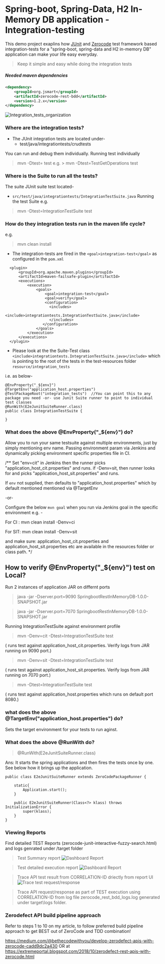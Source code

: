 # Spring-boot, Spring-Data, H2 In-Memory DB application - Integration-testing
This demo project exaplins how [JUnit](https://github.com/junit-team/junit4) and [Zerocode](https://github.com/authorjapps/zerocode) test framework based integration-tests for a "spring-boot, spring-data and H2 in-memory DB" application can make your life easy everyday.

> Keep it simple and easy while doing the integration tests

##### Needed maven dependencies
```xml
<dependency>
    <groupId>org.jsmart</groupId>
    <artifactId>zerocode-rest-bdd</artifactId>
    <version>1.2.x</version> 
</dependency>
```

![Integration_tests_organization](img/project_structure.png)

### Where are the integration tests?
+ The JUnit integration tests are located under-
  + test/java/integrationtests/crudtests
 
You can run and debug them individually.
Running test individually
> mvn -Dtest=<Test Classs Name> test
e.g. > mvn -Dtest=TestGetOperations test

### Where is the Suite to run all the tests?
The suite JUnit suite test located-
+ `src/test/java/integrationtests/IntegrationTestSuite.java`
Running the test Suite
e.g. 
> mvn -Dtest=IntegrationTestSuite test

### How do they integration tests run in the maven life cycle?
e.g.
> mvn clean install

+ The integration-tests are fired in the `<goal>integration-test</goal>` as configured in the `pom.xml`

```     
  <plugin>
      <groupId>org.apache.maven.plugins</groupId>
      <artifactId>maven-failsafe-plugin</artifactId>
      <executions>
          <execution>
              <goals>
                  <goal>integration-test</goal>
                  <goal>verify</goal>
                  <configuration>
                    <includes>
                      <include>integrationtests.IntegrationTestSuite.java</include>
                    </includes>
                 </configuration>
              </goals>
          </execution>
      </executions>
  </plugin>
```     

+ Please look at the the Suite-Test class `<include>integrationtests.IntegrationTestSuite.java</include>` which is pointing 
to the root of the tests in the test-resources folder `resource/integration_tests`

i.e. as below-
```
@EnvProperty("_${env}")
@TargetEnv("application_host.properties")
@TestPackageRoot("integration_tests")  //You can point this to any package you need -or- use Junit Suite runner to point to individual test classes
@RunWith(E2eJunitSuiteRunner.class)
public class IntegrationTestSuite {

}
```
### What does the above @EnvProperty("_${env}") do?
Allow you to run your same testsuite against multiple environments, just by simply mentioning env name. 
Passing environment param via Jenkins and dynamically picking environment specific properties file in CI.

/**
 Set "env=cit" in Jenkins then the runner picks "application_host_cit.properties" and runs.
 if -Denv=sit, then runner looks for and picks "application_host_sit.properties" and runs.

If `env` not supplied, then defaults to "application_host.properties" which by default mentioned mentioned via @TargetEnv
 
 -or-
 
 Configure the below `mvn goal` when you run via Jenkins goal in the specific environment e.g. -
 
 For CI :
 mvn clean install -Denv=ci
 
 For SIT:
 mvn clean install -Denv=sit
 
 and make sure:
 application_host_cit.properties and application_host_sit.properties etc are available in the resources folder or class path.
 */

## How to verify @EnvProperty("_${env}") test on Local?

Run 2 instances of application JAR on differnt ports

> java -jar -Dserver.port=9090 SpringbootRestInMemoryDB-1.0.0-SNAPSHOT.jar

> java -jar -Dserver.port=7070 SpringbootRestInMemoryDB-1.0.0-SNAPSHOT.jar

Running IntegrationTestSuite against environment profile

> mvn -Denv=cit -Dtest=IntegrationTestSuite test

( runs test against application_host_cit.properties. Verify logs from JAR running on 9090 port.)

> mvn -Denv=sit -Dtest=IntegrationTestSuite test

( runs test against application_host_sit.properties. Verify logs from JAR running on 7070 port.)

> mvn -Dtest=IntegrationTestSuite test

( runs test against application_host.properties which runs on default port 8080.)

### what does the above @TargetEnv("application_host.properties") do?
Sets the target environment for your tests to run aginst.

### What does the above @RunWith do?
> @RunWith(E2eJunitSuiteRunner.class)

Ans: It starts the spring applications and then fires the tests once by one.
See below how it brings up the application.
```
public class E2eJunitSuiteRunner extends ZeroCodePackageRunner {

    static{
        Application.start();
    }

    public E2eJunitSuiteRunner(Class<?> klass) throws InitializationError {
        super(klass);
    }
}
```

### Viewing Reports
Find detailed TEST Reports (zerocode-junit-interactive-fuzzy-search.html) and logs genrated under /target folder

> Test Summary report
![Dashboard Report](img/test_report_dashboard.PNG)

> Test detailed execution report
![Dashboard Report](img/testreport_detail.png)

> Trace API test result from CORRELATION-ID driectly from report UI
![Trace test request/response](img/report_search_test_by_co-relationId.png)

> Trace API request/response as part of TEST execution using CORRELATION-ID from log file zerocode_rest_bdd_logs.log generated under target\logs folder.

### Zerodefect API build pipeline approach
Refer to steps 1 to 10 on my article, to follow preferred build pipeline approach to get BEST out of ZeroCode and TDD combination!

https://medium.com/@bethecodewithyou/develop-zerodefect-apis-with-zerocode-cadd9dc2a430
OR at  https://extremeportal.blogspot.com/2018/10/zerodefect-rest-apis-with-zerocode.html


[How do I do integration testing of a spring boot application]: https://github.com/authorjapps/spring-boot-integration-test#spring-boot-integration-test
[How to do integration testing of a spring boot application]: https://github.com/authorjapps/spring-boot-integration-test#spring-boot-integration-test
[Integration testing of a spring boot application]: https://github.com/authorjapps/spring-boot-integration-test#spring-boot-integration-test
[Zerocode testing of a spring boot application]: https://github.com/authorjapps/spring-boot-integration-test#spring-boot-integration-test
[Zerocode JSON testing of a spring boot application]: https://github.com/authorjapps/spring-boot-integration-test#spring-boot-integration-test
[Zerocode testing of a spring application]: https://github.com/authorjapps/spring-boot-integration-test#spring-boot-integration-test
